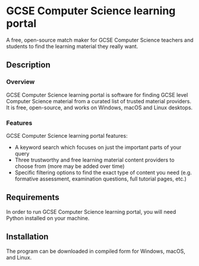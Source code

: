 # GCSE Computer Science learning portal
A free, open-source match maker for GCSE Computer Science teachers and students to find the learning material they really want.
## Description
### Overview
GCSE Computer Science learning portal is software for finding GCSE level Computer Science material from a curated list of trusted material providers.
It is free, open-source, and works on Windows, macOS and Linux desktops.
### Features
GCSE Computer Science learning portal features:
- A keyword search which focuses on just the important parts of your query
- Three trustworthy and free learning material content providers to choose from (more may be added over time)
- Specific filtering options to find the exact type of content you need (e.g. formative assessment, examination questions, full tutorial pages, etc.) 
## Requirements
In order to run GCSE Computer Science learning portal, you will need Python installed on your machine.
## Installation
The program can be downloaded in compiled form for Windows, macOS, and Linux.
